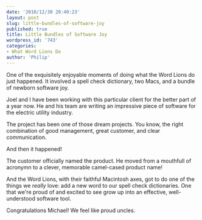 ```yaml
---
date: '2010/12/30 20:40:23'
layout: post
slug: little-bundles-of-software-joy
published: true
title: Little Bundles of Software Joy
wordpress_id: '743'
categories:
- What Word Lions Do
author: 'Philip'
---
```


One of the exquisitely enjoyable moments of doing what the Word Lions do just happened. It involved a spell check dictionary, two Macs, and a bundle of newborn software joy.

Joel and I have been working with this particular client for the better part of a year now. He and his team are writing an impressive piece of software for the electric utility industry.

The project has been one of those dream projects. You know, the right combination of good management, great customer, and clear communication.

And then it happened!

The customer officially named the product. He moved from a mouthfull of acronymn to a clever, memorable camel-cased product name!

And the Word Lions, with their faithful Macintosh axes, got to do one of the things we _really_ love: add a new word to our spell check dictionaries. One that we're proud of and excited to see grow up into an effective, well-understood software tool.

Congratulations Michael! We feel like proud uncles.
